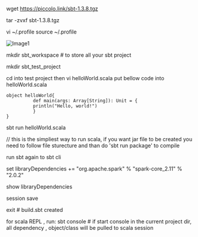 wget https://piccolo.link/sbt-1.3.8.tgz

tar -zvxf sbt-1.3.8.tgz

vi ~/.profile
source ~/.profile

![Image1](https://github.com/jayjayjohn/spark/blob/master/reference/install_sbt/Capture.PNG)

mkdir sbt_workspace # to store all your sbt project

mkdir sbt_test_project 

cd into test project then vi helloWorld.scala
put bellow code into helloWorld.scala

```
object helloWorld{
          def main(args: Array[String]): Unit = {
          println("Hello, world!")
          }
}
```

sbt run helloWorld.scala

// this is the simpliest way to run scala, if you want jar file to be created you need to follow file sturecture and than do 'sbt run package' to compile




run sbt again to sbt cli

set libraryDependencies += "org.apache.spark" % "spark-core_2.11" % "2.0.2"

show libraryDependencies

session save

exit # build.sbt created

for scala REPL , run: sbt console # if start console in the current project dir, all dependency , object/class will be pulled to scala session
